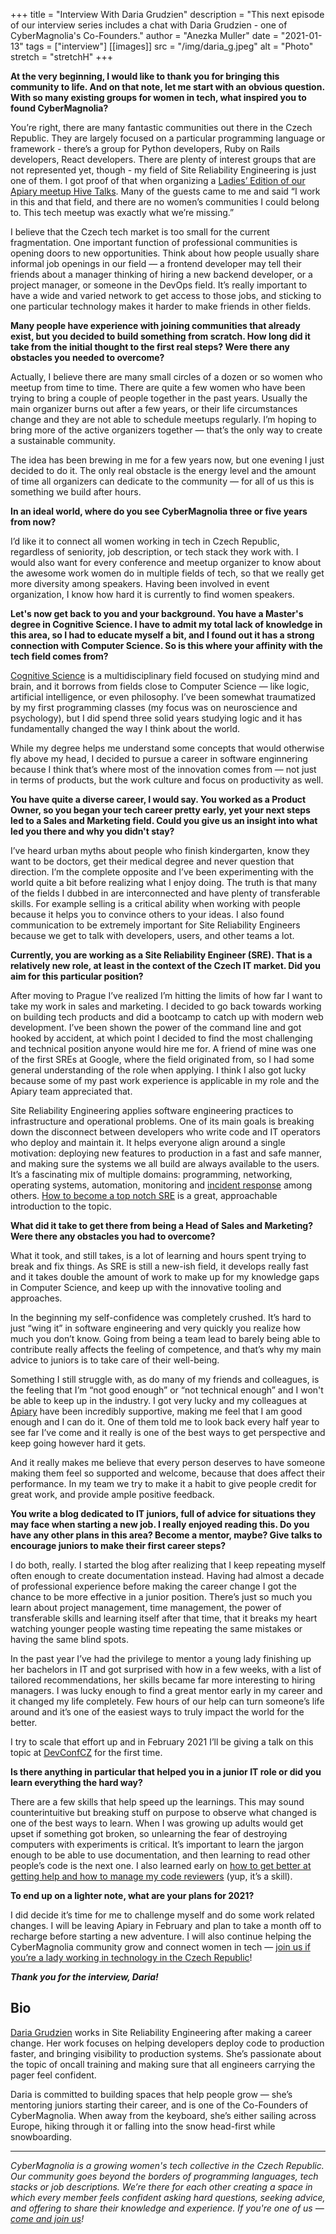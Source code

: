 +++
title = "Interview With Daria Grudzien"
description = "This next episode of our interview series includes a chat with Daria Grudzien - one of CyberMagnolia's Co-Founders."
author = "Anezka Muller"
date = "2021-01-13"
tags = ["interview"]
[[images]]
  src = "/img/daria_g.jpeg"
  alt = "Photo"
  stretch = "stretchH"
+++

**At the very beginning, I would like to thank you for bringing this community to life. And on that note, let me start with an obvious question. With so many existing groups for women in tech, what inspired you to found CyberMagnolia?**

You’re right, there are many fantastic communities out there in the Czech Republic. They are largely focused on a particular programming language or framework - there’s a group for Python developers, Ruby on Rails developers, React developers. There are plenty of interest groups that are not represented yet, though - my field of Site Reliability Engineering is just one of them. I got proof of that when organizing a [Ladies’ Edition of our Apiary meetup Hive Talks](https://www.youtube.com/watch?v=C-IiRBmq6Ic). Many of the guests came to me and said “I work in this and that field, and there are no women’s communities I could belong to. This tech meetup was exactly what we’re missing.”

I believe that the Czech tech market is too small for the current fragmentation. One important function of professional communities is opening doors to new opportunities. Think about how people usually share informal job openings in our field — a frontend developer may tell their friends about a manager thinking of hiring a new backend developer, or a project manager, or someone in the DevOps field. It’s really important to have a wide and varied network to get access to those jobs, and sticking to one particular technology makes it harder to make friends in other fields.

**Many people have experience with joining communities that already exist, but you decided to build something from scratch. How long did it take from the initial thought to the first real steps? Were there any obstacles you needed to overcome?**

Actually, I believe there are many small circles of a dozen or so women who meetup from time to time. There are quite a few women who have been trying to bring a couple of people together in the past years. Usually the main organizer burns out after a few years, or their life circumstances change and they are not able to schedule meetups regularly. I’m hoping to bring more of the active organizers together — that’s the only way to create a sustainable community.

The idea has been brewing in me for a few years now, but one evening I just decided to do it. The only real obstacle is the energy level and the amount of time all organizers can dedicate to the community — for all of us this is something we build after hours.

**In an ideal world, where do you see CyberMagnolia three or five years from now?**

I’d like it to connect all women working in tech in Czech Republic, regardless of seniority, job description, or tech stack they work with. I would also want for every conference and meetup organizer to know about the awesome work women do in multiple fields of tech, so that we really get more diversity among speakers. Having been involved in event organization, I know how hard it is currently to find women speakers.

**Let's now get back to you and your background. You have a Master's degree in Cognitive Science. I have to admit my total lack of knowledge in this area, so I had to educate myself a bit, and I found out it has a strong connection with Computer Science. So is this where your affinity with the tech field comes from?**

[Cognitive Science](https://plato.stanford.edu/entries/cognitive-science/) is a multidisciplinary field focused on studying mind and brain, and it borrows from fields close to Computer Science — like logic, artificial intelligence, or even philosophy. I’ve been somewhat traumatized by my first programming classes (my focus was on neuroscience and psychology), but I did spend three solid years studying logic and it has fundamentally changed the way I think about the world.

While my degree helps me understand some concepts that would otherwise fly above my head, I decided to pursue a career in software enginnering because I think that’s where most of the innovation comes from — not just in terms of products, but the work culture and focus on productivity as well.

**You have quite a diverse career, I would say. You worked as a Product Owner, so you began your tech career pretty early, yet your next steps led to a Sales and Marketing field. Could you give us an insight into what led you there and why you didn't stay?**

I’ve heard urban myths about people who finish kindergarten, know they want to be doctors, get their medical degree and never question that direction. I’m the complete opposite and I’ve been experimenting with the world quite a bit before realizing what I enjoy doing. The truth is that many of the fields I dubbed in are interconnected and have plenty of transferable skills. For example selling is a critical ability when working with people because it helps you to convince others to your ideas. I also found communication to be extremely important for Site Reliability Engineers because we get to talk with developers, users, and other teams a lot.

**Currently, you are working as a Site Reliability Engineer (SRE). That is a relatively new role, at least in the context of the Czech IT market. Did you aim for this particular position?**

After moving to Prague I’ve realized I’m hitting the limits of how far I want to take my work in sales and marketing. I decided to go back towards working on building tech products and did a bootcamp to catch up with modern web development. I’ve been shown the power of the command line and got hooked by accident, at which point I decided to find the most challenging and technical position anyone would hire me for. A friend of mine was one of the first SREs at Google, where the field originated from, so I had some general understanding of the role when applying. I think I also got lucky because some of my past work experience is applicable in my role and the Apiary team appreciated that.

Site Reliability Engineering applies software engineering practices to infrastructure and operational problems. One of its main goals is breaking down the disconnect between developers who write code and IT operators who deploy and maintain it. It helps everyone align around a single motivation: deploying new features to production in a fast and safe manner, and making sure the systems we all build are always available to the users. It’s a fascinating mix of multiple domains: programming, networking, operating systems, automation, monitoring and [incident response](https://www.pagerduty.com/resources/learn/what-is-incident-response/) among others. [How to become a top notch SRE](https://www.gremlin.com/site-reliability-engineering/how-to-become-a-top-notch-sre/) is a great, approachable introduction to the topic.

**What did it take to get there from being a Head of Sales and Marketing? Were there any obstacles you had to overcome?**

What it took, and still takes, is a lot of learning and hours spent trying to break and fix things. As SRE is still a new-ish field, it develops really fast and it takes double the amount of work to make up for my knowledge gaps in Computer Science, and keep up with the innovative tooling and approaches.

In the beginning my self-confidence was completely crushed. It’s hard to just “wing it” in software engineering and very quickly you realize how much you don’t know. Going from being a team lead to barely being able to contribute really affects the feeling of competence, and that’s why my main advice to juniors is to take care of their well-being.

Something I still struggle with, as do many of my friends and colleagues, is the feeling that I’m “not good enough” or “not technical enough” and I won't be able to keep up in the industry. I got very lucky and my colleagues at [Apiary](https://apiary.io/) have been incredibly supportive, making me feel that I am good enough and I can do it. One of them told me to look back every half year to see far I’ve come and it really is one of the best ways to get perspective and keep going however hard it gets.

And it really makes me believe that every person deserves to have someone making them feel so supported and welcome, because that does affect their performance. In my team we try to make it a habit to give people credit for great work, and provide ample positive feedback.

**You write a blog dedicated to IT juniors, full of advice for situations they may face when starting a new job. I really enjoyed reading this. Do you have any other plans in this area? Become a mentor, maybe? Give talks to encourage juniors to make their first career steps?**

I do both, really. I started the blog after realizing that I keep repeating myself often enough to create documentation instead. Having had almost a decade of professional experience before making the career change I got the chance to be more effective in a junior position. There’s just so much you learn about project management, time management, the power of transferable skills and learning itself after that time, that it breaks my heart watching younger people wasting time repeating the same mistakes or having the same blind spots.

In the past year I’ve had the privilege to mentor a young lady finishing up her bachelors in IT and got surprised with how in a few weeks, with a list of tailored recommendations, her skills became far more interesting to hiring managers. I was lucky enough to find a great mentor early in my career and it changed my life completely. Few hours of our help can turn someone’s life around and it’s one of the easiest ways to truly impact the world for the better.

I try to scale that effort up and in February 2021 I’ll be giving a talk on this topic at [DevConfCZ](https://devconfcz2021.sched.com/event/gmKB/junioring101-how-not-to-go-bonkers-at-the-start) for the first time.

**Is there anything in particular that helped you in a junior IT role or did you learn everything the hard way?**

There are a few skills that help speed up the learnings. This may sound counterintuitive but breaking stuff on purpose to observe what changed is one of the best ways to learn. When I was growing up adults would get upset if something got broken, so unlearning the fear of destroying computers with experiments is critical. It’s important to learn the jargon enough to be able to use documentation, and then learning to read other people’s code is the next one. I also learned early on [how to get better at getting help and how to manage my code reviewers](https://dariagrudzien.com/posts/the-one-about-managing-self-as-a-junior/) (yup, it’s a skill).

**To end up on a lighter note, what are your plans for 2021?**

I did decide it’s time for me to challenge myself and do some work related changes. I will be leaving Apiary in February and plan to take a month off to recharge before starting a new adventure.
I will also continue helping the CyberMagnolia community grow and connect women in tech — [join us if you’re a lady working in technology in the Czech Republic](https://docs.google.com/forms/d/e/1FAIpQLSdSJjxdho3MrOk2iF7q75kk2d90Bft37ziBiin9TIZ3GC-f_w/viewform?usp=sf_link)!

**_Thank you for the interview, Daria!_**

## Bio

[Daria Grudzien](https://dariagrudzien.com/) works in Site Reliability Engineering after making a career change. Her work focuses on helping developers deploy code to production faster, and bringing visibility to production systems. She’s passionate about the topic of oncall training and making sure that all engineers carrying the pager feel confident.

Daria is committed to building spaces that help people grow — she’s mentoring juniors starting their career, and is one of the Co-Founders of CyberMagnolia. When away from the keyboard, she’s either sailing across Europe, hiking through it or falling into the snow head-first while snowboarding.

----

*CyberMagnolia is a growing women's tech collective in the Czech Republic. Our community goes beyond the borders of programming languages, tech stacks or job descriptions. We’re there for each other creating a space in which every member feels confident asking hard questions, seeking advice, and offering to share their knowledge and experience. If you're one of us — [come and join us](https://cybermagnolia.com/contact/)!*

